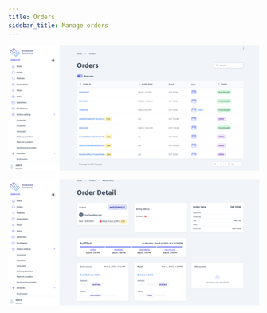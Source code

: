 ```yaml
---
title: Orders
sidebar_title: Manage orders
---
```


![diagram](../images/admin-ui/order/orders-list.png)


![diagram](../images/admin-ui/order/order-detail.png)